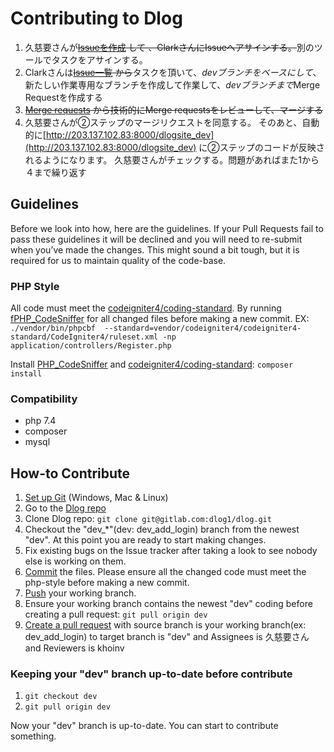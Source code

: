 # Contributing to Dlog

1. 久慈要さんが<s>[Issueを作成](https://gitlab.com/dlog1/dlog/-/issues/new) して 、ClarkさんにIssueへアサインする。</s>別のツールでタスクをアサインする。
2. Clarkさんは<s>[Issue一覧](https://gitlab.com/dlog1/dlog/-/issues) から</s>タスクを頂いて、*devブランチをベースにして*、新たしい作業専用なブランチを作成して作業して、*devブランチまで*Merge Requestを作成する
3. <s>[Merge requests](https://gitlab.com/dlog1/dlog/-/merge_requests) から技術的にMerge requestsをレビューして、マージする</s>
4. 久慈要さんが②ステップのマージリクエストを同意する。
そのあと、自動的に[http://203.137.102.83:8000/dlogsite_dev](http://203.137.102.83:8000/dlogsite_dev) に②ステップのコードが反映されるようになります。
久慈要さんがチェックする。問題があればまた1から４まで繰り返す

## Guidelines

Before we look into how, here are the guidelines. If your Pull Requests fail
to pass these guidelines it will be declined and you will need to re-submit
when you’ve made the changes. This might sound a bit tough, but it is required
for us to maintain quality of the code-base.

### PHP Style

All code must meet the [codeigniter4/coding-standard](https://github.com/codeigniter4/coding-standard).
By running [fPHP_CodeSniffer](https://github.com/squizlabs/PHP_CodeSniffer) for all changed files before making a new commit.
EX: `./vendor/bin/phpcbf  --standard=vendor/codeigniter4/codeigniter4-standard/CodeIgniter4/ruleset.xml -np application/controllers/Register.php`

Install [PHP_CodeSniffer](https://github.com/squizlabs/PHP_CodeSniffer) and [codeigniter4/coding-standard](https://github.com/codeigniter4/coding-standard): `composer install`

### Compatibility
+ php 7.4
+ composer
+ mysql

## How-to Contribute
1. [Set up Git](https://help.github.com/en/articles/set-up-git) (Windows, Mac & Linux)
2. Go to the [Dlog repo](https://gitlab.com/dlog1/dlog)
3. Clone Dlog repo: `git clone git@gitlab.com:dlog1/dlog.git`
4. Checkout the "dev_*"(dev: dev_add_login) branch from the newest "dev". At this point you are ready to start making changes.
5. Fix existing bugs on the Issue tracker after taking a look to see nobody else is working on them.
6. [Commit](https://help.github.com/en/articles/adding-a-file-to-a-repository-using-the-command-line) the files.
Please ensure all the changed code must meet the php-style before making a new commit.
7. [Push](https://help.github.com/en/articles/pushing-to-a-remote) your working branch.
8. Ensure your working branch contains the newest "dev" coding before creating a pull request: `git pull origin dev`
9. [Create a pull request](https://gitlab.com/dlog1/dlog/-/merge_requests/new) 
with source branch is your working branch(ex: dev_add_login) to target branch is "dev" and Assignees is 久慈要さん and Reviewers is khoinv

### Keeping your "dev" branch up-to-date before contribute
1. `git checkout dev`
3. `git pull origin dev`

Now your "dev" branch is up-to-date. You can start to contribute something.
